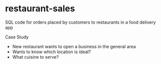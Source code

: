 # restaurant-sales
SQL code for orders placed by customers to restaurants in a food delivery app

Case Study
  - New restaurant wants to open a business in the general area
  - Wants to know which location is ideal?
  - What cuisine to serve?
